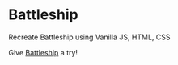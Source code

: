 # Battleship

Recreate Battleship using Vanilla JS, HTML, CSS

Give [Battleship](https://tunajim.github.io/Battleship/) a try!

